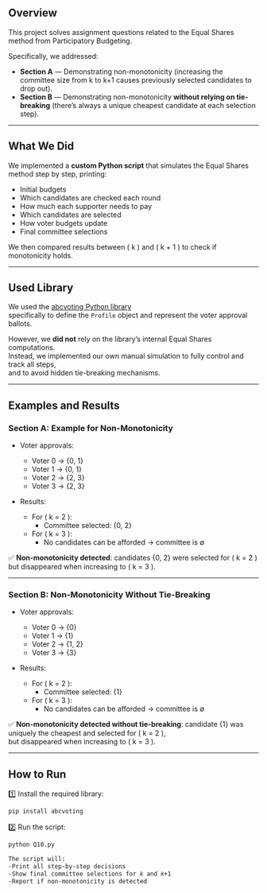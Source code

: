 
## Overview

This project solves assignment questions related to the Equal Shares method from Participatory Budgeting.

Specifically, we addressed:
- **Section A** — Demonstrating non-monotonicity (increasing the committee size from k to k+1 causes previously selected candidates to drop out).
- **Section B** — Demonstrating non-monotonicity **without relying on tie-breaking** (there’s always a unique cheapest candidate at each selection step).

---

## What We Did

We implemented a **custom Python script** that simulates the Equal Shares method step by step, printing:
- Initial budgets
- Which candidates are checked each round
- How much each supporter needs to pay
- Which candidates are selected
- How voter budgets update
- Final committee selections

We then compared results between \( k \) and \( k + 1 \) to check if monotonicity holds.

---

## Used Library

We used the [abcvoting Python library](https://github.com/martinlackner/abcvoting)  
specifically to define the `Profile` object and represent the voter approval ballots.

However, we **did not** rely on the library’s internal Equal Shares computations.  
Instead, we implemented our own manual simulation to fully control and track all steps,  
and to avoid hidden tie-breaking mechanisms.

---

## Examples and Results

### **Section A**: Example for Non-Monotonicity

- Voter approvals:
    - Voter 0 → {0, 1}  
    - Voter 1 → {0, 1}  
    - Voter 2 → {2, 3}  
    - Voter 3 → {2, 3}

- Results:
    - For \( k = 2 \):
        - Committee selected: {0, 2}
    - For \( k = 3 \):
        - No candidates can be afforded → committee is ∅

✅ **Non-monotonicity detected**: candidates {0, 2} were selected for \( k = 2 \) but disappeared when increasing to \( k = 3 \).

---

### **Section B**: Non-Monotonicity Without Tie-Breaking

- Voter approvals:
    - Voter 0 → {0}  
    - Voter 1 → {1}  
    - Voter 2 → {1, 2}  
    - Voter 3 → {3}

- Results:
    - For \( k = 2 \):
        - Committee selected: {1}
    - For \( k = 3 \):
        - No candidates can be afforded → committee is ∅

✅ **Non-monotonicity detected without tie-breaking**: candidate {1} was uniquely the cheapest and selected for \( k = 2 \),  
but disappeared when increasing to \( k = 3 \).

---

## How to Run

1️⃣ Install the required library:
```bash
pip install abcvoting
```
2️⃣ Run the script:
```bash
python Q10.py
```
```bash
The script will:
-Print all step-by-step decisions
-Show final committee selections for 𝑘 and 𝑘+1
-Report if non-monotonicity is detected

